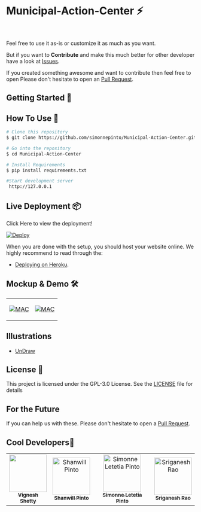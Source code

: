 # Municipal-Action-Center ⚡️ 
&nbsp;&nbsp;&nbsp;&nbsp;&nbsp;&nbsp;&nbsp;&nbsp;&nbsp;&nbsp;&nbsp;&nbsp;&nbsp;&nbsp;&nbsp;&nbsp;&nbsp;&nbsp;&nbsp;&nbsp;&nbsp;&nbsp;&nbsp;&nbsp;&nbsp;&nbsp;&nbsp;&nbsp;&nbsp;&nbsp;

Feel free to use it as-is or customize it as much as you want.

But if you want to **Contribute** and make this much better for other developer have a look at [Issues](https://github.com/simonnepinto/Online-Certificate-Generation-Verification/issues).


If you created something awesome and want to contribute then feel free to open Please don't hesitate to open an [Pull Request](https://github.com/simonnepinto/Municipal-Action-Center/pulls).


## Getting Started 🚀

## How To Use 🔧

```bash
# Clone this repository
$ git clone https://github.com/simonnepinto/Municipal-Action-Center.git

# Go into the repository
$ cd Municipal-Action-Center

# Install Requirements
$ pip install requirements.txt

#Start development server
 http://127.0.0.1
```
## Live Deployment 📦 

 Click Here to view the deployment!
 
[![Deploy](https://www.herokucdn.com/deploy/button.svg)](https://municipalac.herokuapp.com/)
 

When you are done with the setup, you should host your website online.
We highly recommend to read through the:<br>
- [Deploying on Heroku](https://stackabuse.com/deploying-a-flask-application-to-heroku/).<br>


## Mockup & Demo 🛠️

<table><tr><td valign="top" width="50%">

[![MAC](http://img.youtube.com/vi/yXw61hPStas/0.jpg)](http://www.youtube.com/watch?v=yXw61hPStas "MAC MOCKUP")

</td><td valign="top" width="50%">

[![MAC](http://img.youtube.com/vi/T0rcRdUSnYg/0.jpg)](http://www.youtube.com/watch?v=T0rcRdUSnYg "MAC DEMO")

</td></tr></table>  


## Illustrations
- [UnDraw](https://undraw.co/illustrations)

## License 📄

This project is licensed under the GPL-3.0 License. See the [LICENSE](./LICENSE) file for details



## For the Future 
If you can help us with these. Please don't hesitate to open a [Pull Request](https://github.com/simonnepinto/Municipal-Action-Center/pulls).

## Cool Developers🚧

<table>
  <tr>
    <td align="center"><a href="https://www.linkedin.com/in/vigneshshettyin/"><img src="https://avatars3.githubusercontent.com/u/61915786?s=460&u=75ed488de9581ae3cfe3aa6515e404314308dfbe&v=4" width="100px;" alt=""/><br /><sub><b>Vignesh Shetty</b></sub></a></td>
       <td align="center"><a href="https://www.linkedin.com/in/shanwill-pinto-b286b7184/"><img src="https://avatars1.githubusercontent.com/u/62848565?s=400&u=720456e69554e95661703a6ad9360c92a715b478&v=4" width="100px;" alt="Shanwill Pinto"/><br /><sub><b>Shanwill Pinto</b></sub></a></td>
    <td align="center"><a href="https://www.linkedin.com/in/simonnepinto/"><img src="https://avatars1.githubusercontent.com/u/53074235?s=400&v=4" width="100px;" alt="Simonne Letetia Pinto"/><br /><sub><b>Simonne Letetia Pinto</b></sub></a></td>
    <td align="center"><a href="https://www.linkedin.com/in/sriganesh-rao-1b6a921a5/"><img src="https://media-exp1.licdn.com/dms/image/C5603AQFLBMYdNp0pag/profile-displayphoto-shrink_200_200/0/1585463430790?e=1613606400&v=beta&t=lDFDeR-FUH2LEN1wUVzCY3V2B_yTPYwz3kJBTLGXADc" width="100px;" alt="Sriganesh Rao"/><br /><sub><b>Sriganesh Rao</b></sub></a></td>
  </tr>
</table>


